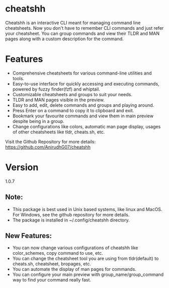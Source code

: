 # cheatshh

Cheatshh is an interactive CLI meant for managing command line cheatsheets. Now you don't have to remember CLI commands and just refer your cheatsheet. You can group commands and view their TLDR and MAN pages along with a custom description for the command.

# Features

- Comprehensive cheatsheets for various command-line utilities and tools.
- Easy-to-use interface for quickly accessing and executing commands, powered by fuzzy finder(fzf) and whiptail.
- Customizable cheatsheets and groups to suit your needs.
- TLDR and MAN pages visible in the preview.
- Easy to add, edit, delete commands and groups and playing around.
- Press Enter on a command to copy it to clipboard and exit.
- Bookmark your favourite commands and view them in main preview despite being in a group.
- Change configurations like colors, automatic man page display, usages of other cheatsheets like tldr, cheats.sh, etc.

Visit the Github Repository for more details: https://github.com/AnirudhG07/cheatshh

# Version
1.0.7

## Note:
- This package is best used in Unix based systems, like linux and MacOS. For Windows, see the github repository for more details.
- The package is installed in ~/.config/cheatshh directory.

## New Features:
- You can now change various configurations of cheatshh like color_schemes, copy command to use, etc.
- You can change the cheatsheet tool you are using from tldr(default) to cheats.sh, cheatsheet, bropages, etc.
- You can automate the display of man pages for commands.
- You can configure your main preview with group_name/group_command way to find your command really fast.